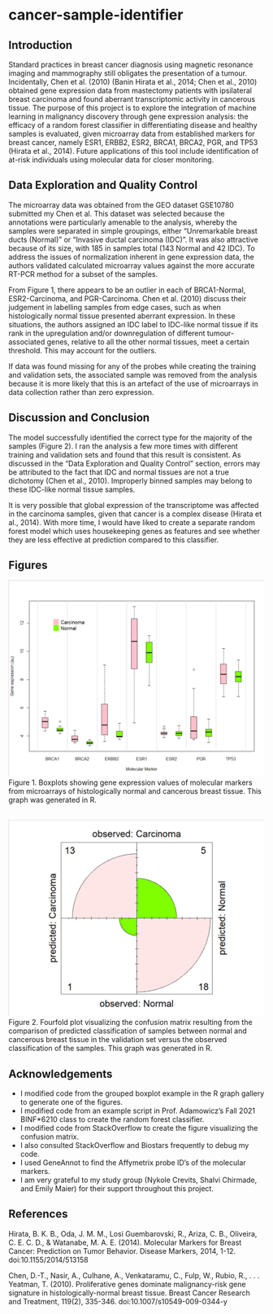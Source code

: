 # cancer-sample-identifier

## Introduction
Standard practices in breast cancer diagnosis using magnetic resonance imaging and mammography still obligates the presentation of a tumour.  Incidentally, Chen et al. (2010) (Banin Hirata et al., 2014; Chen et al., 2010) obtained gene expression data from mastectomy patients with ipsilateral breast carcinoma and found aberrant transcriptomic activity in cancerous tissue.  The purpose of this project is to explore the integration of machine learning in malignancy discovery through gene expression analysis: the efficacy of a random forest classifier in differentiating disease and healthy samples is evaluated, given microarray data from established markers for breast cancer, namely ESR1, ERBB2, ESR2, BRCA1, BRCA2, PGR, and TP53 (Hirata et al., 2014).  Future applications of this tool include identification of at-risk individuals using molecular data for closer monitoring.

## Data Exploration and Quality Control
The microarray data was obtained from the GEO dataset GSE10780 submitted my Chen et al.  This dataset was selected because the annotations were particularly amenable to the analysis, whereby the samples were separated in simple groupings, either “Unremarkable breast ducts (Normal)” or “Invasive ductal carcinoma (IDC)”.  It was also attractive because of its size, with 185 in samples total (143 Normal and 42 IDC).  To address the issues of normalization inherent in gene expression data, the authors validated calculated microarray values against the more accurate RT-PCR method for a subset of the samples.

From Figure 1, there appears to be an outlier in each of BRCA1-Normal, ESR2-Carcinoma, and PGR-Carcinoma.  Chen et al. (2010) discuss their judgement in labelling samples from edge cases, such as when histologically normal tissue presented aberrant expression.  In these situations, the authors assigned an IDC label to IDC-like normal tissue if its rank in the upregulation and/or downregulation of different tumour-associated genes, relative to all the other normal tissues, meet a certain threshold.  This may account for the outliers.

If data was found missing for any of the probes while creating the training and validation sets, the associated sample was removed from the analysis because it is more likely that this is an artefact of the use of microarrays in data collection rather than zero expression. 

## Discussion and Conclusion
The model successfully identified the correct type for the majority of the samples (Figure 2).  I ran the analysis a few more times with different training and validation sets and found that this result is consistent.  As discussed in the “Data Exploration and Quality Control” section, errors may be attributed to the fact that IDC and normal tissues are not a true dichotomy (Chen et al., 2010).  Improperly binned samples may belong to these IDC-like normal tissue samples.

It is very possible that global expression of the transcriptome was affected in the carcinoma samples, given that cancer is a complex disease (Hirata et al., 2014). With more time, I would have liked to create a separate random forest model which uses housekeeping genes as features and see whether they are less effective at prediction compared to this classifier.

## Figures
![Boxplot](figures/boxplot.png)
Figure 1. Boxplots showing gene expression values of molecular markers from microarrays of histologically normal and cancerous breast tissue.  This graph was generated in R.
<br>
<br>

![Fourfold plot](figures/fourfoldplot.png)
Figure 2. Fourfold plot visualizing the confusion matrix resulting from the comparison of predicted classification of samples between normal and cancerous breast tissue in the validation set versus the observed classification of the samples. This graph was generated in R.

## Acknowledgements
-	I modified code from the grouped boxplot example in the R graph gallery to generate one of the figures.
-	I modified code from an example script in Prof. Adamowicz’s Fall 2021 BINF*6210 class to create the random forest classifier.
-	I modified code from StackOverflow to create the figure visualizing the confusion matrix.
-	I also consulted StackOverflow and Biostars frequently to debug my code. 
-	I used GeneAnnot to find the Affymetrix probe ID’s of the molecular markers.
-	I am very grateful to my study group (Nykole Crevits, Shalvi Chirmade, and Emily Maier) for their support throughout this project.

## References
Hirata, B. K. B., Oda, J. M. M., Losi Guembarovski, R., Ariza, C. B., Oliveira, C. E. C. D., & Watanabe, M. A. E. (2014). Molecular Markers for Breast Cancer: Prediction on Tumor Behavior. Disease Markers, 2014, 1-12. doi:10.1155/2014/513158

Chen, D.-T., Nasir, A., Culhane, A., Venkataramu, C., Fulp, W., Rubio, R., . . . Yeatman, T. (2010). Proliferative genes dominate malignancy-risk gene signature in histologically-normal breast tissue. Breast Cancer Research and Treatment, 119(2), 335-346. doi:10.1007/s10549-009-0344-y

